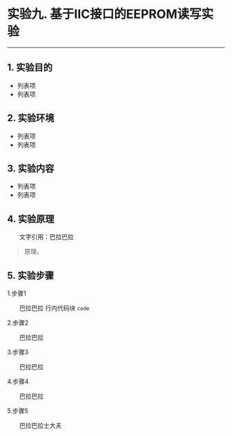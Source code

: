# 实验九. 基于IIC接口的EEPROM读写实验
----------
## 1. 实验目的
- 列表项
- 列表项

## 2. 实验环境
- 列表项
- 列表项

## 3. 实验内容
- 列表项
- 列表项

## 4. 实验原理
&emsp;&emsp;文字引用：巴拉巴拉
> 原理。

## 5. 实验步骤
1.步骤1

&emsp;&emsp;巴拉巴拉
行内代码块 `code`   

2.步骤2

&emsp;&emsp;巴拉巴拉   

3.步骤3

&emsp;&emsp;巴拉巴拉   

4.步骤4

&emsp;&emsp;巴拉巴拉   

5.步骤5

&emsp;&emsp;巴拉巴拉士大夫